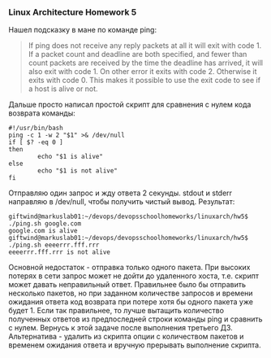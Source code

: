 ### Linux Architecture Homework 5

Нашел подсказку в мане по команде ping:

> If ping does not receive any reply packets at all it will exit with code 1. If a packet count and deadline are both specified, and fewer than count packets are received by the time the deadline has arrived, it will also exit with code 1. On other error it exits with code 2. Otherwise it exits with code 0. This makes it possible to use the exit code to see if a host is alive or not.

Дальше просто написал простой скрипт для сравнения с нулем кода возврата команды:

```
#!/usr/bin/bash
ping -c 1 -w 2 "$1" >& /dev/null
if [ $? -eq 0 ]
then
        echo "$1 is alive"
else
        echo "$1 is not alive"
fi
```
Отправляю один запрос и жду ответа 2 секунды.
stdout и stderr направляю в /dev/null, чтобы получить чистый вывод.
Результат:

```
giftwind@markuslab01:~/devops/devopsschoolhomeworks/linuxarch/hw5$ ./ping.sh google.com
google.com is alive
giftwind@markuslab01:~/devops/devopsschoolhomeworks/linuxarch/hw5$ ./ping.sh eeeerrr.fff.rrr
eeeerrr.fff.rrr is not alive
```

Основной недостаток - отправка только одного пакета. При высоких потерях в сети запрос может не дойти до удаленного хоста, т.е. скрипт может давать неправильный ответ. Правильнее было бы отправить несколько пакетов, но при заданном количестве запросов и времени ожидания ответа код возврата при потере хотя бы одного пакета уже будет 1. Если так правильнее, то лучше вытащить количество полученных ответов из предпоследней строки команды ping и сравнить с нулем. Вернусь к этой задаче после выполнения третьего ДЗ. Альтернатива - удалить из скрипта опции с количеством пакетов и временем ожидания ответа и вручную прерывать выполнение скрипта.